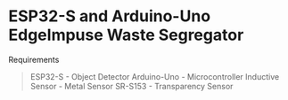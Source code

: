 # ESP32-S and Arduino-Uno EdgeImpuse Waste Segregator  
Requirements 
> ESP32-S - Object Detector
> Arduino-Uno - Microcontroller
> Inductive Sensor - Metal Sensor
> SR-S153 - Transparency Sensor

